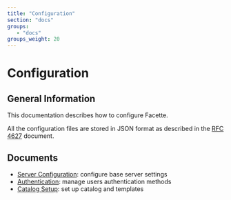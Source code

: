 ```yaml
---
title: "Configuration"
section: "docs"
groups:
   - "docs"
groups_weight: 20
---
```


# Configuration

## General Information

This documentation describes how to configure Facette.

All the configuration files are stored in JSON format as described in the [RFC 4627][0] document.

## Documents

 * [Server Configuration](/docs/configuration/server): configure base server settings
 * [Authentication](/docs/configuration/authentication): manage users authentication methods
 * [Catalog Setup](/docs/configuration/catalog): set up catalog and templates


[0]: http://www.ietf.org/rfc/rfc4627.txt
